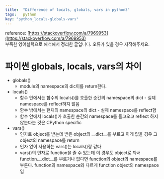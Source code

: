 ```yaml
---
title:  "Difference of locals, globals, vars in python3"
tags:	python
key: "python_locals-globals-vars"
---
```

reference: [https://stackoverflow.com/a/7969953](https://stackoverflow.com/a/7969953)<br>
부족한 영어실력으로 해석해서 정리한 글입니다. 오류가 있을 경우 지적해주세요.

# 파이썬 globals, locals, vars의 차이
- globals()
    - module의 namespace의 dic이를 return한다.
- locals()
    - 함수 안에서는 함수의 locals()를 호출한 순간의 namespace의 dict - 실제 namespace를 reflect하지 않음
    - 함수 밖에서는 현재의 namespace의 dict - 실제 namespace를 reflect함
    - 함수 안에서 locals()가 호출한 순간의 namespace를 들고오고 reflect 하지 않는다는 것은 CPython specific
- vars()
    - 인자로 object를 받는데 받은 object의 __dict__를 부르고 이게 없을 경우 그 object의 namespace를 return
    - 인자 없이 사용하는 vars()는 locals()랑 같다
    - vars()의 인자로 function을 줄 수 있는데 이 경우도 object로 봐서 function.__dict__를 부르거나 없다면 function의 object의 namespace를 부른다. function의 namespace와 다르게 function object의 namespace임
